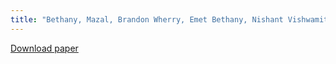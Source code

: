 ```yaml
---
title: "Bethany, Mazal, Brandon Wherry, Emet Bethany, Nishant Vishwamitra, and Peyman Najafirad. "Deciphering Textual Authenticity: A Generalized Strategy through the Lens of Large Language Semantics for Detecting Human vs. Machine-Generated Text." arXiv preprint arXiv:2401.09407 (2024)."
---
```



[Download paper](https://arxiv.org/pdf/2401.09407)
